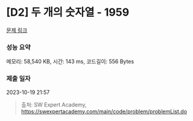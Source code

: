 # [D2] 두 개의 숫자열 - 1959 

[문제 링크](https://swexpertacademy.com/main/code/problem/problemDetail.do?contestProbId=AV5PpoFaAS4DFAUq) 

### 성능 요약

메모리: 58,540 KB, 시간: 143 ms, 코드길이: 556 Bytes

### 제출 일자

2023-10-19 21:57



> 출처: SW Expert Academy, https://swexpertacademy.com/main/code/problem/problemList.do